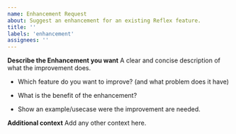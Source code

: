 ```yaml
---
name: Enhancement Request
about: Suggest an enhancement for an existing Reflex feature.
title: ''
labels: 'enhancement'
assignees: ''
---
```


**Describe the Enhancement you want**
A clear and concise description of what the improvement does.

- Which feature do you want to improve? (and what problem does it have)

- What is the benefit of the enhancement?

- Show an example/usecase were the improvement are needed.
 
**Additional context**
Add any other context here.
